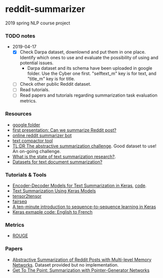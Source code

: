 # reddit-summarizer
2019 spring NLP course project

### TODO notes
- 2019-04-17   
  - [x] Check Darpa dataset, downlownd and put them in one place. Identify which ones to use and evaluate the possibility of using and potential issues.
      - Darpa dataset and its schema have been uploaded in google folder. Use the Cyber one first. "selftext_m" key is for text, and "title_m" key is for title.    
  - [ ] Check other public Reddit dataset. 
  - [ ] Read tutorials.    
  - [ ] Read papers and tutorials regarding summarization task evaluation metrics.
    
### Resources
- [google folder](https://drive.google.com/drive/folders/1X9Z8pT9eW3bUdGQT7OO14Oqd5a2_kjgU?usp=sharing)  
- [first presentation: Can we summarize Reddit post?](https://drive.google.com/open?id=17K7eExQMPfkpm5kd36QmMrdwFPA1GfAS)   
- [online reddit summarizer bot](https://www.reddit.com/r/autotldr/comments/31b9fm/faq_autotldr_bot/)   
- [text compactor tool](https://www.textcompactor.com/)    
- [TL;DR The abstractive summarization challenge](https://www.reddit.com/r/MachineLearning/comments/a6erpw/project_the_tldr_challenge/). Good dataset to use! An on-going challenge.   
- [What is the state of text summarization research?](https://www.reddit.com/r/LanguageTechnology/comments/94m0kw/what_is_the_state_of_text_summarization_research/).  
- [Datasets for text document summarization?](https://www.reddit.com/r/MachineLearning/comments/48wqey/datasets_for_text_document_summarization/)   

### Tutorials & Tools
- [Encoder-Decoder Models for Text Summarization in Keras](https://machinelearningmastery.com/encoder-decoder-models-text-summarization-keras/), [code](https://github.com/chen0040/keras-text-summarization).    
- [Text Summarization Using Keras Models](https://hackernoon.com/text-summarization-using-keras-models-366b002408d9)     
- [tensor2tensor](https://github.com/tensorflow/tensor2tensor)    
- [fairseq](https://github.com/pytorch/fairseq)    
- [A ten-minute introduction to sequence-to-sequence learning in Keras](https://blog.keras.io/a-ten-minute-introduction-to-sequence-to-sequence-learning-in-keras.html)   
- [Keras exmaple code: English to French](https://github.com/keras-team/keras/blob/master/examples/lstm_seq2seq.py)    
        
### Metrics   
- [ROUGE](https://en.wikipedia.org/wiki/ROUGE_(metric))   
   
### Papers   
- [Abstractive Summarization of Reddit Posts with Multi-level Memory Networks](https://github.com/ctr4si/MMN). Dataset provided but no implementation.      
- [Get To The Point: Summarization with Pointer-Generator Networks](https://arxiv.org/pdf/1704.04368.pdf)
